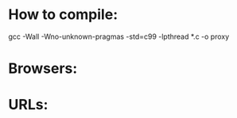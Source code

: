 # How to compile:
gcc -Wall -Wno-unknown-pragmas -std=c99 -lpthread *.c -o proxy

# Browsers:
<!-- Specify/list the browser(s) that you used to test your proxy server. -->

# URLs:
<!-- Also, list the URLs that you successfully loaded up on the client via your proxy server. -->
